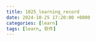 ```yaml
---
title: 1025_learning_record
date: 2024-10-25 17:20:00 +0800
categories: [learn]
tags: [learn, 软件]
---
```


